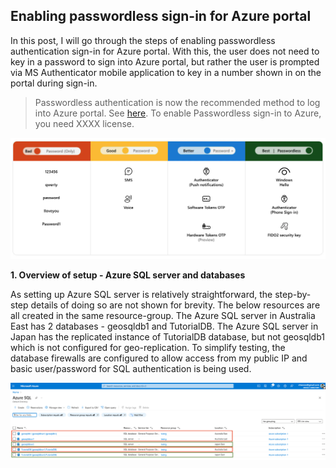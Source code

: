 ## Enabling passwordless sign-in for Azure portal

In this post, I will go through the steps of enabling passwordless authentication sign-in for Azure portal. With this, the user does not need to key in a password to sign into Azure portal, but rather the user is prompted via MS Authenticator mobile application to key in a number shown in on the portal during sign-in.

> Passwordless authentication is now the recommended method to log into Azure portal. See [here](https://www.microsoft.com/en-us/security/business/solutions/passwordless-authentication). To enable Passwordless sign-in to Azure, you need XXXX license. 

![comparisonofauthc.png](https://github.com/chianw/chianw/blob/main/comparisonofauthc.png)


**1. Overview of setup - Azure SQL server and databases**

As setting up Azure SQL server is relatively straightforward, the step-by-step details of doing so are not shown for brevity. The below resources are all created in the same resource-group. The Azure SQL server in Australia East has 2 databases - geosqldb1 and TutorialDB. The Azure SQL server in Japan has the replicated instance of TutorialDB database, but not geosqldb1 which is not configured for geo-replication. To simplify testing, the database firewalls are configured to allow access from my public IP and basic user/password for SQL authentication is being used. 

![azuresqlreplica1.png](https://github.com/chianw/chianw/blob/main/azuresqlreplica1.png)

